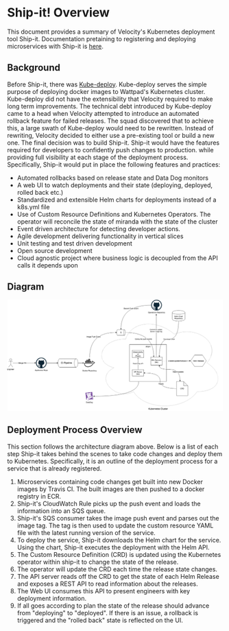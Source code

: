 
# Ship-it! Overview

This document provides a summary of Velocity's Kubernetes deployment tool Ship-it. Documentation pretaining to registering and deploying microservices with Ship-it is [here](./REGISTER.md).

## Background

Before Ship-it, there was [Kube-deploy](https://github.com/Wattpad/kube-deploy). Kube-deploy serves the simple purpose of deploying docker images to Wattpad's Kubernetes cluster. Kube-deploy did not have the extensibility that Velocity required to make long term improvements. The technical debt introduced by Kube-deploy came to a head when Velocity attempted to introduce an automated rollback feature for failed releases. The squad discovered that to achieve this, a large swath of Kube-deploy would need to be rewritten. Instead of rewriting, Velocity decided to either use a pre-existing tool or build a new one. The final decision was to build Ship-it. Ship-it would have the features required for developers to confidently push changes to production. while providing full visibility at each stage of the deployment process. Specifically, Ship-it would put in place the following features and practices:  

- Automated rollbacks based on release state and Data Dog monitors
- A web UI to watch deployments and their state (deploying, deployed, rolled back etc.)
- Standardized and extensible Helm charts for deployments instead of a k8s.yml file
- Use of Custom Resource Definitions and Kubernetes Operators. The operator will reconcile the state of miranda with the state of the cluster
- Event driven architecture for detecting developer actions. 
- Agile development delivering functionality in vertical slices
- Unit testing and test driven development
- Open source development
- Cloud agnostic project where business logic is decoupled from the API calls it depends upon

## Diagram

![Architecture](./arch.png)

## Deployment Process Overview

This section follows the architecture diagram above. Below is a list of each step Ship-it takes behind the scenes to take code changes and deploy them to Kubernetes. Specifically, it is an outline of the deployment process for a service that is already registered.

1. Microservices containing code changes get built into new Docker images by Travis CI. The built images are then pushed to a docker registry in ECR.
2. Ship-it's CloudWatch Rule picks up the push event and loads the information into an SQS queue.
3. Ship-it's SQS consumer takes the image push event and parses out the  image tag. The tag is then used to update the custom resource YAML file with the latest running version of the service.
4. To deploy the service, Ship-it downloads the Helm chart for the service. Using the chart, Ship-it executes the deployment with the Helm API.
5. The Custom Resource Definition (CRD) is updated using the Kubernetes operator within ship-it to change the state of the release.
6. The operator will update the CRD each time the release state changes.
7. The API server reads off the CRD to get the state of each Helm Release and exposes a REST API to read information about the releases.
8. The Web UI consumes this API to present engineers with key deployment information.
9. If all goes according to plan the state of the release should advance from "deploying" to "deployed". If there is an issue, a rollback is triggered and the "rolled back" state is reflected on the UI.
